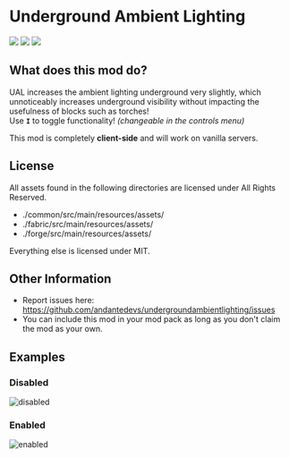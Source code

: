 # Underground Ambient Lighting
[![](https://cf.way2muchnoise.eu/full_447882_Downloads_Fabric.svg)](https://www.curseforge.com/minecraft/mc-mods/undergroundambientlighting-fabric)
[![](https://cf.way2muchnoise.eu/full_539491_Downloads_Forge.svg)](https://www.curseforge.com/minecraft/mc-mods/undergroundambientlighting-forge)
[![](https://cf.way2muchnoise.eu/versions/447882.svg)](https://www.curseforge.com/minecraft/mc-mods/undergroundambientlighting)

## What does this mod do?
UAL increases the ambient lighting underground very slightly, which unnoticeably increases underground visibility without impacting the usefulness of blocks such as torches!  
Use **`I`** to toggle functionality! *(changeable in the controls menu)*

This mod is completely **client-side** and will work on vanilla servers.

## License

All assets found in the following directories are licensed under All Rights Reserved.
- ./common/src/main/resources/assets/
- ./fabric/src/main/resources/assets/
- ./forge/src/main/resources/assets/

Everything else is licensed under MIT.

## Other Information

- Report issues here: https://github.com/andantedevs/undergroundambientlighting/issues
- You can include this mod in your mod pack as long as you don't claim the mod as your own.

## Examples

### Disabled
![disabled](https://i.imgur.com/fnDLWLE.png)

### Enabled
![enabled](https://i.imgur.com/VZT2cCm.png)  
